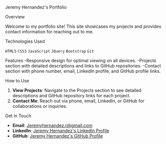 Jeremy Hernandez's Portfolio

Overview

Welcome to my portfolio site! This site showcases my projects and provides contact information for reaching out to me.

Technologies Used

`HTML5` `CSS3` `JavaScript` `JQuery` `Bootstrap` `Git`

Features
-Responsive design for optimal viewing on all devices.
-Projects section with detailed descriptions and links to GitHub repositories.
-Contact section with phone number, email, LinkedIn profile, and GitHub profile links.

How to Use

1. **View Projects**: Navigate to the Projects section to see detailed descriptions and GitHub repository links for each project.
2. **Contact Me**: Reach out via phone, email, LinkedIn, or GitHub for collaborations or inquiries.

Get in Touch

- **Email**: Jeremyhernandez.r@gmail.com
- **LinkedIn**: [Jeremy Hernandez's LinkedIn Profile](https://www.linkedin.com/in/jeremy-hernandez-1637ab229/)
- **GitHub**: [Jeremy Hernandez's GitHub Profile](https://github.com/XJHCODEX)
